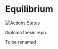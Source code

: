 # Equilibrium

[![Actions Status](https://github.com/vkabadzhova/equilibrium/actions/workflows/rust.yml/badge.svg)](https://github.com/vkabadzhova/equilibrium/actions/workflows/rust.yml)

Diploma thesis repo. 

To be renamed
